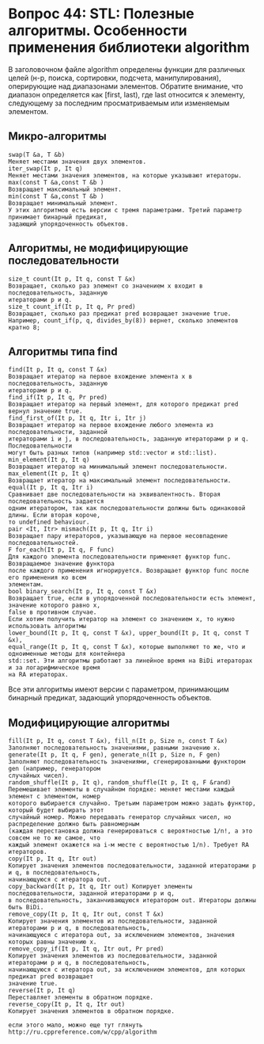 ﻿# Вопрос 44: STL: Полезные алгоритмы. Особенности применения библиотеки algorithm

В заголовочном файле algorithm определены функции для различных целей (н-р, поиска, сортировки, подсчета, манипулирования), оперирующие над диапазонами элементов. Обратите внимание, что диапазон определяется как [first, last), где last относится к элементу, следующему за последним просматриваемым или изменяемым элементом.
## Микро-алгоритмы

    swap(T &a, T &b)
    Меняет местами значения двух элементов.
    iter_swap(It p, It q)
    Меняет местами значения элементов, на которые указывают итераторы.
    max(const T &a,const T &b )
    Возвращает максимальный элемент.
    min(const T &a,const T &b )
    Возвращает минимальный элемент.
    У этих алгоритмов есть версии с тремя параметрами. Третий параметр принимает бинарный предикат,
    задающий упорядоченность объектов. 

## Алгоритмы, не модифицирующие последовательности

    size_t count(It p, It q, const T &x)
    Возвращает, сколько раз элемент со значением x входит в последовательность, заданную 
    итераторами p и q.
    size_t count_if(It p, It q, Pr pred)
    Возвращает, сколько раз предикат pred возвращает значение true.
    Например, count_if(p, q, divides_by(8)) вернет, сколько элементов кратно 8;

## Алгоритмы типа find

    find(It p, It q, const T &x)
    Возвращает итератор на первое вхождение элемента x в последовательность, заданную
    итераторами p и q.
    find_if(It p, It q, Pr pred)
    Возвращает итератор на первый элемент, для которого предикат pred вернул значение true.
    find_first_of(It p, It q, Itr i, Itr j)
    Возвращает итератор на первое вхождение любого элемента из последовательности, заданной
    итераторами i и j, в последовательность, заданную итераторами p и q. Последовательности
    могут быть разных типов (например std::vector и std::list).
    min_element(It p, It q)
    Возвращает итератор на минимальный элемент последовательности.
    max_element(It p, It q)
    Возвращает итератор на максимальный элемент последовательности.
    equal(It p, It q, Itr i)
    Сравнивает две последовательности на эквивалентность. Вторая последовательность задается
    одним итератором, так как последовательности должны быть одинаковой длины. Если вторая короче,
    то undefined behaviour.
    pair <It, Itr> mismach(It p, It q, Itr i)
    Возвращает пару итераторов, указывающую на первое несовпадение последовательностей.
    F for_each(It p, It q, F func)
    Для каждого элемента последовательности применяет функтор func. Возвращаемое значение функтора
    после каждого применения игнорируется. Возвращает функтор func после его применения ко всем 
    элементам.
    bool binary_search(It p, It q, const T &x)
    Возвращает true, если в упорядоченной последовательности есть элемент, значение которого равно x, 
    false в противном случае.
    Если хотим получить итератор на элемент со значением x, то нужно использовать алгоритмы
    lower_bound(It p, It q, const T &x), upper_bound(It p, It q, const T &x), 
    equal_range(It p, It q, const T &x), которые выполняют то же, что и одноименные методы для контейнера 
    std::set. Эти алгоритмы работают за линейное время на BiDi итераторах и за логарифмическое время 
    на RA итераторах.

Все эти алгоритмы имеют версии с параметром, принимающим бинарный предикат, задающий упорядоченность объектов.

## Модифицирующие алгоритмы

    fill(It p, It q, const T &x), fill_n(It p, Size n, const T &x)
    Заполняют последовательность значениями, равными значению x.
    generate(It p, It q, F gen), generate_n(It p, Size n, F gen)
    Заполняют последовательность значениями, сгенерированными функтором gen (например, генератором
    случайных чисел).
    random_shuffle(It p, It q), random_shuffle(It p, It q, F &rand)
    Перемешивает элементы в случайном порядке: меняет местами каждый элемент с элементом, номер 
    которого выбирается случайно. Третьим параметром можно задать функтор, который будет выбирать этот
    случайный номер. Можно передавать генератор случайных чисел, но распределение должно быть равномерным
    (каждая перестановка должна генерироваться с вероятностью 1/n!, а это совсем не то же самое, что 
    каждый элемент окажется на i-м месте с вероятностью 1/n). Требует RA итераторов.
    copy(It p, It q, Itr out)
    Копирует значения элементов последовательности, заданной итераторами p и q, в последовательность,
    начинающуюся с итератора out.
    copy_backward(It p, It q, Itr out) Копирует элементы последовательности, заданной итераторами p и q,
    в последовательность, заканчивающуюся итератором out. Итераторы должны быть BiDi.
    remove_copy(It p, It q, Itr out, const T &x)
    Копирует значения элементов из последовательности, заданной итераторами p и q, в последовательность,
    начинающуюся с итератора out, за исключением элементов, значения которых равны значению x.
    remove_copy_if(It p, It q, Itr out, Pr pred)
    Копирует значения элементов из последовательности, заданной итераторами p и q, в последовательность,
    начинающуюся с итератора out, за исключением элементов, для которых предикат pred возвращает 
    значение true.
    reverse(It p, It q)
    Переставляет элементы в обратном порядке.
    reverse_copy(It p, It q, Itr out)
    Копирует значения элементов в обратном порядке. 

    если этого мало, можно еще тут глянуть http://ru.cppreference.com/w/cpp/algorithm 